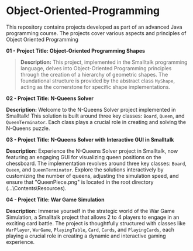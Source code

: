 # Object-Oriented-Programming
This repository contains projects developed as part of an advanced Java programming course. The projects cover various aspects and principles of Object Oriented Programming

**01 - Project Title: Object-Oriented Programming Shapes**

> **Description:**
This project, implemented in the Smalltalk programming language, delves into Object-Oriented Programming principles through the creation of a hierarchy of geometric shapes. The foundational structure is provided by the abstract class `MyShape`, acting as the cornerstone for specific shape implementations.

**02 - Project Title: N-Queens Solver**

**Description:**
Welcome to the N-Queens Solver project implemented in Smalltalk! This solution is built around three key classes: `Board`, `Queen`, and `QueenTerminator`. Each class plays a crucial role in creating and solving the N-Queens puzzle.

**03 - Project Title: N-Queens Solver with Interactive GUI in Smalltalk**

**Description:**
Experience the N-Queens Solver project in Smalltalk, now featuring an engaging GUI for visualizing queen positions on the chessboard. The implementation revolves around three key classes: `Board`, `Queen`, and `QueenTerminator`. Explore the solutions interactively by customizing the number of queens, adjusting the simulation speed, and ensure that "QueenPiece.png" is located in the root directory (...\Contents\Resources).

**04 - Project Title: War Game Simulation**

**Description:**
Immerse yourself in the strategic world of the War Game Simulation, a Smalltalk project that allows 2 to 4 players to engage in an exciting card battle. The project is thoughtfully structured with classes like `WarPlayer`, `WarGame`, `PlayingTable`, `Card`, `Cards`, and `PlayingCards`, each playing a crucial role in creating a dynamic and interactive gaming experience.
